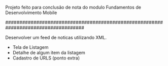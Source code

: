 Projeto feito para conclusão de nota do modulo Fundamentos de Desenvolvimento Mobile

####################################################################################

Desenvolver um feed de noticas utilizando XML.
- Tela de Listagem
- Detalhe de algum item da listagem
- Cadastro de URLS (ponto extra)
